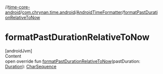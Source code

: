 //[time-core-android](../../../index.md)/[com.chrynan.time.android](../index.md)/[AndroidTimeFormatter](index.md)/[formatPastDurationRelativeToNow](format-past-duration-relative-to-now.md)



# formatPastDurationRelativeToNow  
[androidJvm]  
Content  
open override fun [formatPastDurationRelativeToNow](format-past-duration-relative-to-now.md)(pastDuration: [Duration](https://kotlinlang.org/api/latest/jvm/stdlib/kotlin.time/-duration/index.html)): [CharSequence](https://kotlinlang.org/api/latest/jvm/stdlib/kotlin/-char-sequence/index.html)  



